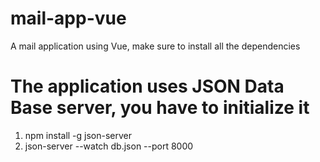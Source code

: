 # mail-app-vue
A mail application using Vue, make sure to install all the dependencies

# The application uses JSON Data Base server, you have to initialize it
1. npm install -g json-server
2. json-server --watch db.json --port 8000
